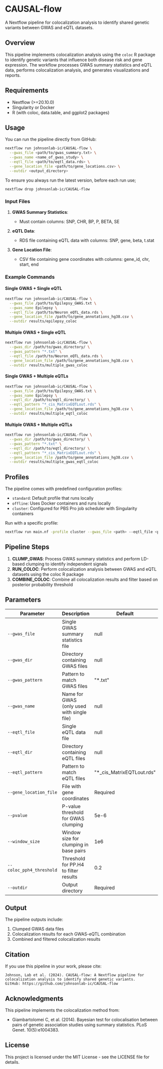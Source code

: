 # CAUSAL-flow

A Nextflow pipeline for colocalization analysis to identify shared genetic variants between GWAS and eQTL datasets.

## Overview

This pipeline implements colocalization analysis using the `coloc` R package to identify genetic variants that influence both disease risk and gene expression. The workflow processes GWAS summary statistics and eQTL data, performs colocalization analysis, and generates visualizations and reports.

## Requirements

- Nextflow (>=20.10.0)
- Singularity or Docker
- R (with coloc, data.table, and ggplot2 packages)

## Usage

You can run the pipeline directly from GitHub:

```bash
nextflow run johnsonlab-ic/CAUSAL-flow \
  --gwas_file <path/to/gwas_summary.txt> \
  --gwas_name <name_of_gwas_study> \
  --eqtl_file <path/to/eqtl_data.rds> \
  --gene_location_file <path/to/gene_locations.csv> \
  --outdir <output_directory>
```

To ensure you always run the latest version, before each run use;

```bash
nextflow drop johnsonlab-ic/CAUSAL-flow
```

### Input Files

1. **GWAS Summary Statistics**:
   - Must contain columns: SNP, CHR, BP, P, BETA, SE

2. **eQTL Data**:
   - RDS file containing eQTL data with columns: SNP, gene, beta, t.stat

3. **Gene Location File**:
   - CSV file containing gene coordinates with columns: gene_id, chr, start, end

### Example Commands

#### Single GWAS + Single eQTL
```bash
nextflow run johnsonlab-ic/CAUSAL-flow \
  --gwas_file /path/to/Epilepsy_GWAS.txt \
  --gwas_name Epilepsy \
  --eqtl_file /path/to/Neuron_eQTL_data.rds \
  --gene_location_file /path/to/gene_annotations_hg38.csv \
  --outdir results/epilepsy_coloc
```

#### Multiple GWAS + Single eQTL
```bash
nextflow run johnsonlab-ic/CAUSAL-flow \
  --gwas_dir /path/to/gwas_directory/ \
  --gwas_pattern "*.txt" \
  --eqtl_file /path/to/Neuron_eQTL_data.rds \
  --gene_location_file /path/to/gene_annotations_hg38.csv \
  --outdir results/multiple_gwas_coloc
```

#### Single GWAS + Multiple eQTLs
```bash
nextflow run johnsonlab-ic/CAUSAL-flow \
  --gwas_file /path/to/Epilepsy_GWAS.txt \
  --gwas_name Epilepsy \
  --eqtl_dir /path/to/eqtl_directory/ \
  --eqtl_pattern "*_cis_MatrixEQTLout.rds" \
  --gene_location_file /path/to/gene_annotations_hg38.csv \
  --outdir results/multiple_eqtl_coloc
```

#### Multiple GWAS + Multiple eQTLs
```bash
nextflow run johnsonlab-ic/CAUSAL-flow \
  --gwas_dir /path/to/gwas_directory/ \
  --gwas_pattern "*.txt" \
  --eqtl_dir /path/to/eqtl_directory/ \
  --eqtl_pattern "*_cis_MatrixEQTLout.rds" \
  --gene_location_file /path/to/gene_annotations_hg38.csv \
  --outdir results/multiple_gwas_eqtl_coloc
```

## Profiles

The pipeline comes with predefined configuration profiles:

- `standard`: Default profile that runs locally
- `offline`: Uses Docker containers and runs locally
- `cluster`: Configured for PBS Pro job scheduler with Singularity containers

Run with a specific profile:

```bash
nextflow run main.nf -profile cluster --gwas_file <path> --eqtl_file <path>
```

## Pipeline Steps

1. **CLUMP_GWAS**: Process GWAS summary statistics and perform LD-based clumping to identify independent signals
2. **RUN_COLOC**: Perform colocalization analysis between GWAS and eQTL datasets using the coloc R package
3. **COMBINE_COLOC**: Combine all colocalization results and filter based on posterior probability threshold

## Parameters

| Parameter | Description | Default |
|-----------|-------------|---------|
| `--gwas_file` | Single GWAS summary statistics file | null |
| `--gwas_dir` | Directory containing GWAS files | null |
| `--gwas_pattern` | Pattern to match GWAS files | "*.txt" |
| `--gwas_name` | Name for GWAS (only used with single file) | null |
| `--eqtl_file` | Single eQTL data file | null |
| `--eqtl_dir` | Directory containing eQTL files | null |
| `--eqtl_pattern` | Pattern to match eQTL files | "*_cis_MatrixEQTLout.rds" |
| `--gene_location_file` | File with gene coordinates | Required |
| `--pvalue` | P-value threshold for GWAS clumping | 5e-6 |
| `--window_size` | Window size for clumping in base pairs | 1e6 |
| `--coloc_pph4_threshold` | Threshold for PP.H4 to filter results | 0.2 |
| `--outdir` | Output directory | Required |

## Output

The pipeline outputs include:
1. Clumped GWAS data files
2. Colocalization results for each GWAS-eQTL combination
3. Combined and filtered colocalization results

## Citation

If you use this pipeline in your work, please cite:

```
Johnson, Lab et al. (2024). CAUSAL-flow: A Nextflow pipeline for colocalization analysis to identify shared genetic variants. 
GitHub: https://github.com/johnsonlab-ic/CAUSAL-flow
```

## Acknowledgments

This pipeline implements the colocalization method from:

- Giambartolomei C, et al. (2014). Bayesian test for colocalisation between pairs of genetic association studies using summary statistics. PLoS Genet. 10(5):e1004383.

## License

This project is licensed under the MIT License - see the LICENSE file for details.


